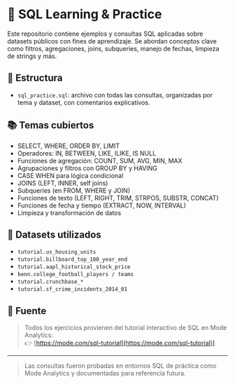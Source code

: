 # 🧠 SQL Learning & Practice

Este repositorio contiene ejemplos y consultas SQL aplicadas sobre datasets públicos con fines de aprendizaje. Se abordan conceptos clave como filtros, agregaciones, joins, subqueries, manejo de fechas, limpieza de strings y más.

## 📂 Estructura

- `sql_practice.sql`: archivo con todas las consultas, organizadas por tema y dataset, con comentarios explicativos.

## 📚 Temas cubiertos

- SELECT, WHERE, ORDER BY, LIMIT
- Operadores: IN, BETWEEN, LIKE, ILIKE, IS NULL
- Funciones de agregación: COUNT, SUM, AVG, MIN, MAX
- Agrupaciones y filtros con GROUP BY y HAVING
- CASE WHEN para lógica condicional
- JOINS (LEFT, INNER, self joins)
- Subqueries (en FROM, WHERE y JOIN)
- Funciones de texto (LEFT, RIGHT, TRIM, STRPOS, SUBSTR, CONCAT)
- Funciones de fecha y tiempo (EXTRACT, NOW, INTERVAL)
- Limpieza y transformación de datos

## 🧪 Datasets utilizados

- `tutorial.us_housing_units`
- `tutorial.billboard_top_100_year_end`
- `tutorial.aapl_historical_stock_price`
- `benn.college_football_players / teams`
- `tutorial.crunchbase_*`
- `tutorial.sf_crime_incidents_2014_01`

## 📝 Fuente

> Todos los ejercicios provienen del tutorial interactivo de SQL en Mode Analytics:  
> 👉 [https://mode.com/sql-tutorial](https://mode.com/sql-tutorial)]

---

> Las consultas fueron probadas en entornos SQL de práctica como Mode Analytics y documentadas para referencia futura.
